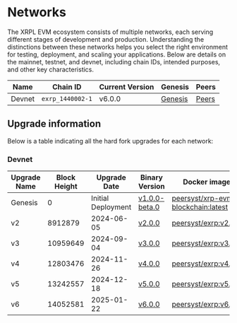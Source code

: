 # Networks

The XRPL EVM ecosystem consists of multiple networks, each serving different stages of development and production. Understanding the distinctions between these networks helps you select the right environment for testing, deployment, and scaling your applications. Below are details on the mainnet, testnet, and devnet, including chain IDs, intended purposes, and other key characteristics.

| Name   | Chain ID         | Current Version | Genesis     | Peers     |
| ------ | ---------------- | --------------- | ----------- | --------- |
| Devnet | `exrp_1440002-1` | v6.0.0          | [Genesis]() | [Peers]() |

## Upgrade information

Below is a table indicating all the hard fork upgrades for each network:

### Devnet

| Upgrade Name | Block Height | Upgrade Date       | Binary Version                                                              | Docker image                                                                                                                                                                                          |
| ------------ | ------------ | ------------------ | --------------------------------------------------------------------------- | ----------------------------------------------------------------------------------------------------------------------------------------------------------------------------------------------------- |
| Genesis      | 0            | Initial Deployment | [v1.0.0-beta.0](https://github.com/xrplevm/node/releases/tag/v1.0.0-beta.0) | [peersyst/xrp-evm-blockchain:latest](https://hub.docker.com/layers/peersyst/xrp-evm-blockchain/latest/images/sha256-de9941203bb9f199e6125e3518d9c56a8106c93211cd2840cb9b0fc7652f5416?context=explore) |
| v2           | 8912879      | 2024-06-05         | [v2.0.0](https://github.com/xrplevm/node/releases/tag/v2.0.0)               | [peersyst/exrp:v2.0.0](https://hub.docker.com/layers/peersyst/exrp/v2.0.0/images/sha256-0e7c502211696f6dae0dc2ce8ae16429bd4ee09941b00cf95e63dfad86d10407?context=explore)                             |
| v3           | 10959649     | 2024-09-04         | [v3.0.0](https://github.com/xrplevm/node/releases/tag/v3.0.0)               | [peersyst/exrp:v3.0.0](htthttps://hub.docker.com/layers/peersyst/exrp/v3.0.0/images/sha256-4c36e6a5e833fb73d692a9c1e7c146b3b7421db576c0c07c64013c089ebeea9d)                                          |
| v4           | 12803476     | 2024-11-26         | [v4.0.0](https://github.com/xrplevm/node/releases/tag/v4.0.0)               | [peersyst/exrp:v4.0.0](https://hub.docker.com/layers/peersyst/exrp/v4.0.0/images/sha256-117776dbf6dc8cf2ab77b5dfc699ad0a9180e8eb96b1123e5f8810953e1db5ad)                                             |
| v5           | 13242557     | 2024-12-18         | [v5.0.0](https://github.com/xrplevm/node/releases/tag/v5.0.0)               | [peersyst/exrp:v5.0.0](https://hub.docker.com/layers/peersyst/exrp/v5.0.0/images/sha256-3e55164718fe2d81cba50cb426bfd6fecc103201db3f02df18290e7525a4cb71)                                             |
| v6           | 14052581     | 2025-01-22         | [v6.0.0](https://github.com/xrplevm/node/releases/tag/v6.0.0)               | [peersyst/exrp:v6.0.0](https://hub.docker.com/layers/peersyst/exrp/v6.0.0/images/sha256-9d8c9f96e27c648216fddbc4bb67c10529aa5ea03d303cf56060e453c02a4ca9)                                             |
